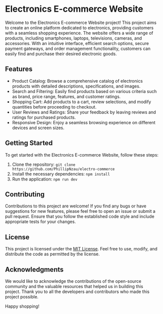 # Electronics E-commerce Website

Welcome to the Electronics E-commerce Website project! This project aims to create an online platform dedicated to electronics, providing customers with a seamless shopping experience. The website offers a wide range of products, including smartphones, laptops, televisions, cameras, and accessories. With an intuitive interface, efficient search options, secure payment gateways, and order management functionality, customers can easily find and purchase their desired electronic goods.

## Features

- Product Catalog: Browse a comprehensive catalog of electronics products with detailed descriptions, specifications, and images.
- Search and Filtering: Easily find products based on various criteria such as brand, price range, features, and customer ratings.
- Shopping Cart: Add products to a cart, review selections, and modify quantities before proceeding to checkout.
- User Reviews and Ratings: Share your feedback by leaving reviews and ratings for purchased products.
- Responsive Design: Enjoy a seamless browsing experience on different devices and screen sizes.

## Getting Started

To get started with the Electronics E-commerce Website, follow these steps:

1. Clone the repository: `git clone https://github.com/PhillipNzau/electro-commerce`
2. Install the necessary dependencies: `npm install`
3. Run the application: `npm run dev`

## Contributing

Contributions to this project are welcome! If you find any bugs or have suggestions for new features, please feel free to open an issue or submit a pull request. Ensure that you follow the established code style and include appropriate tests for your changes.

## License

This project is licensed under the [MIT License](LICENSE). Feel free to use, modify, and distribute the code as permitted by the license.

## Acknowledgments

We would like to acknowledge the contributions of the open-source community and the valuable resources that helped us in building this project. Thank you to all the developers and contributors who made this project possible.

Happy shopping!
